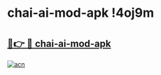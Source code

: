 # chai-ai-mod-apk !4oj9m

# <h2><a href="https://i2h1mc.esa.edu.pl?title=chai-ai-mod-apk&ref=4oj9m">🔗👉 🔴 chai-ai-mod-apk</a></h2>

[![acn](https://github.com/user-attachments/assets/0f9c940e-d8b0-45ae-aac7-cd30a18b3e1c)](https://i2h1mc.esa.edu.pl?title=chai-ai-mod-apk&ref=4oj9m)

